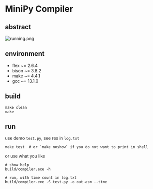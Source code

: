 # MiniPy Compiler

## abstract

![running.png](https://s2.loli.net/2023/05/27/WwLoUuJa8qt1zQZ.png)

## environment

- flex ~= 2.6.4
- bison ~= 3.8.2
- make ~= 4.4.1
- gcc ~= 13.1.0

## build

```shell
make clean
make
```

## run

use demo `test.py`, see res in `log.txt`

```shell
make test  # or `make noshow` if you do not want to print in shell
```

or use what you like

```shell
# show help
build/compiler.exe -h

# run, with time count in log.txt
build/compiler.exe -S test.py -o out.asm --time
```
